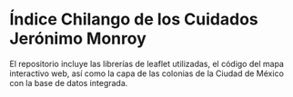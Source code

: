 Índice Chilango de los Cuidados
Jerónimo Monroy
============

El repositorio incluye las librerías de leaflet utilizadas, el código del mapa interactivo web, así como la capa de las colonias de la Ciudad de México con la base de datos integrada.